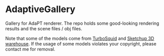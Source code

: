 # AdaptiveGallery
Gallery for AdaPT renderer. The repo holds some good-looking rendering results and the scene files / obj files.

Note that some of the models come from [TurboSquid](https://www.turbosquid.com/) and [Sketchup 3D warehouse](https://3dwarehouse.sketchup.com/). If the usage of some models violates your copyright, please contact me for removal.
